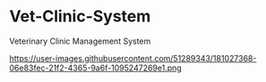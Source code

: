 # Vet-Clinic-System
Veterinary Clinic Management System

https://user-images.githubusercontent.com/51289343/181027368-06e83fec-21f2-4365-9a6f-1095247269e1.png
